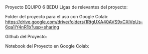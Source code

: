 Proyecto EQUIPO 6 BEDU
Ligas de relevantes del proyecto:

Folder del proyecto para el uso con Google Colab:
https://drive.google.com/drive/folders/1RtgUXA40AVS9xCXiVpUs-6qa1IY4nR1b?usp=sharing

Github del Proyecto:



Notebook del Proyecto en Google Colab:
